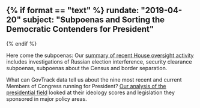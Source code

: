 {% if format == "text" %}
rundate: "2019-04-20"
subject: "Subpoenas and Sorting the Democratic Contenders for President"
----------
{% endif %}

Here come the subpoenas: Our [summary of recent House oversight activity](https://govtrackinsider.com/here-come-the-subpoenas-a-summary-of-recent-house-oversight-activity-6fd6003a191c) includes investigations of Russian election interference, security clearance subpoenas, subpoenas about the Census and border separation.

What can GovTrack data tell us about the nine most recent and current Members of Congress running for President? [Our analysis of the presidential field](https://govtrackinsider.com/what-can-govtrack-data-tell-us-about-the-nine-most-recent-and-current-members-of-congress-running-14bc37b1f4b8) looked at their ideology scores and legislation they sponsored in major policy areas.
